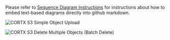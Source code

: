 Please refer to [Sequence Diagram Instructions](https://github.com/Seagate/cortx/blob/main/doc/images/plantuml/README.md) for instructions about how to embed text-based diagrams directly into github markdown.

![CORTX S3 Simple Object Upload](http://www.plantuml.com/plantuml/proxy?cache=no&src=https://raw.githubusercontent.com/Seagate/cortx-s3server/main/docs/sequencediagrams/s3_metadata_struct.plantuml)

![CORTX S3 Delete Multiple Objects (Batch Delete)](http://www.plantuml.com/plantuml/proxy?cache=no&src=https://raw.githubusercontent.com/Seagate/cortx-s3server/main/docs/sequencediagrams/delete-multiple-objects-activity.plantuml)
